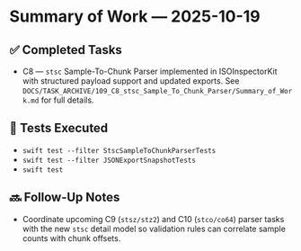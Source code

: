 # Summary of Work — 2025-10-19

## ✅ Completed Tasks

- C8 — `stsc` Sample-To-Chunk Parser implemented in ISOInspectorKit with structured payload support and updated exports. See `DOCS/TASK_ARCHIVE/109_C8_stsc_Sample_To_Chunk_Parser/Summary_of_Work.md` for full details.

## 🧪 Tests Executed

- `swift test --filter StscSampleToChunkParserTests`
- `swift test --filter JSONExportSnapshotTests`
- `swift test`

## 🔜 Follow-Up Notes

- Coordinate upcoming C9 (`stsz/stz2`) and C10 (`stco/co64`) parser tasks with the new `stsc` detail model so validation rules can correlate sample counts with chunk offsets.

